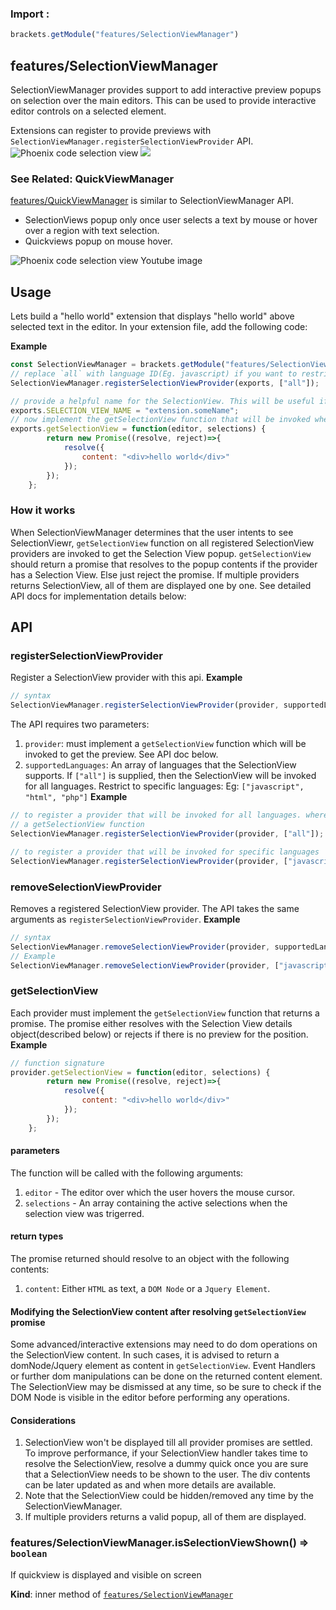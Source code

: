 ### Import :
```js
brackets.getModule("features/SelectionViewManager")
```

<a name="module_features/SelectionViewManager"></a>

## features/SelectionViewManager
SelectionViewManager provides support to add interactive preview popups on selection over the main editors.
This can be used to provide interactive editor controls on a selected element.

Extensions can register to provide previews with `SelectionViewManager.registerSelectionViewProvider` API.
<img src = "https://user-images.githubusercontent.com/5336369/186434397-3db55789-6077-4d02-b4e2-78ef3f663399.png" alt="Phoenix code selection view" />
<img src = "https://user-images.githubusercontent.com/5336369/186434671-c1b263e5-19a9-4a9d-8f90-507df5f881b5.gif" />

### See Related: QuickViewManager
[features/QuickViewManager](https://github.com/phcode-dev/phoenix/wiki/QuickViewManager-API) is similar to
SelectionViewManager API.
* SelectionViews popup only once user selects a text by mouse or hover over a region with text selection.
* Quickviews popup on mouse hover.
<img src = "https://docs-images.phcode.dev/phcode-sdk/quick-view-youtube.png" alt="Phoenix code selection view Youtube image" />

## Usage
Lets build a "hello world" extension that displays "hello world" above selected text in the editor.
In your extension file, add the following code:

**Example**  
```js
const SelectionViewManager = brackets.getModule("features/SelectionViewManager");
// replace `all` with language ID(Eg. javascript) if you want to restrict the preview to js files only.
SelectionViewManager.registerSelectionViewProvider(exports, ["all"]);

// provide a helpful name for the SelectionView. This will be useful if you have to debug the selection view
exports.SELECTION_VIEW_NAME = "extension.someName";
// now implement the getSelectionView function that will be invoked when ever user selection changes in the editor.
exports.getSelectionView = function(editor, selections) {
        return new Promise((resolve, reject)=>{
            resolve({
                content: "<div>hello world</div>"
            });
        });
    };
```

### How it works
When SelectionViewManager determines that the user intents to see SelectionViewr, `getSelectionView` function on all
registered SelectionView providers are invoked to get the Selection View popup. `getSelectionView` should return
a promise that resolves to the popup contents if the provider has a Selection View. Else just reject the promise.
If multiple providers returns SelectionView, all of them are displayed one by one.
See detailed API docs for implementation details below:

## API
### registerSelectionViewProvider
Register a SelectionView provider with this api.
**Example**  
```js
// syntax
SelectionViewManager.registerSelectionViewProvider(provider, supportedLanguages);
```
The API requires two parameters:
1. `provider`: must implement a  `getSelectionView` function which will be invoked to get the preview. See API doc below.
1. `supportedLanguages`: An array of languages that the SelectionView supports. If `["all"]` is supplied, then the
   SelectionView will be invoked for all languages. Restrict to specific languages: Eg: `["javascript", "html", "php"]`
**Example**  
```js
// to register a provider that will be invoked for all languages. where provider is any object that implements
// a getSelectionView function
SelectionViewManager.registerSelectionViewProvider(provider, ["all"]);

// to register a provider that will be invoked for specific languages
SelectionViewManager.registerSelectionViewProvider(provider, ["javascript", "html", "php"]);
```

### removeSelectionViewProvider
Removes a registered SelectionView provider. The API takes the same arguments as `registerSelectionViewProvider`.
**Example**  
```js
// syntax
SelectionViewManager.removeSelectionViewProvider(provider, supportedLanguages);
// Example
SelectionViewManager.removeSelectionViewProvider(provider, ["javascript", "html"]);
```

### getSelectionView
Each provider must implement the `getSelectionView` function that returns a promise. The promise either resolves with
the Selection View details object(described below) or rejects if there is no preview for the position.
**Example**  
```js
// function signature
provider.getSelectionView = function(editor, selections) {
        return new Promise((resolve, reject)=>{
            resolve({
                content: "<div>hello world</div>"
            });
        });
    };
```

#### parameters
The function will be called with the following arguments:
1. `editor` - The editor over which the user hovers the mouse cursor.
1. `selections` - An array containing the active selections when the selection view was trigerred.

#### return types
The promise returned should resolve to an object with the following contents:
1. `content`: Either `HTML` as text, a `DOM Node` or a `Jquery Element`.

#### Modifying the SelectionView content after resolving `getSelectionView` promise
Some advanced/interactive extensions may need to do dom operations on the SelectionView content.
In such cases, it is advised to return a domNode/Jquery element as content in `getSelectionView`. Event Handlers
or further dom manipulations can be done on the returned content element.
The SelectionView may be dismissed at any time, so be sure to check if the DOM Node is visible in the editor before
performing any operations.

#### Considerations
1. SelectionView won't be displayed till all provider promises are settled. To improve performance, if your SelectionView
   handler takes time to resolve the SelectionView, resolve a dummy quick once you are sure that a SelectionView needs
   to be shown to the user. The div contents can be later updated as and when more details are available.
1. Note that the SelectionView could be hidden/removed any time by the SelectionViewManager.
1. If multiple providers returns a valid popup, all of them are displayed.
<a name="module_features/SelectionViewManager..isSelectionViewShown"></a>

### features/SelectionViewManager.isSelectionViewShown() ⇒ <code>boolean</code>
If quickview is displayed and visible on screen

**Kind**: inner method of [<code>features/SelectionViewManager</code>](#module_features/SelectionViewManager)  
